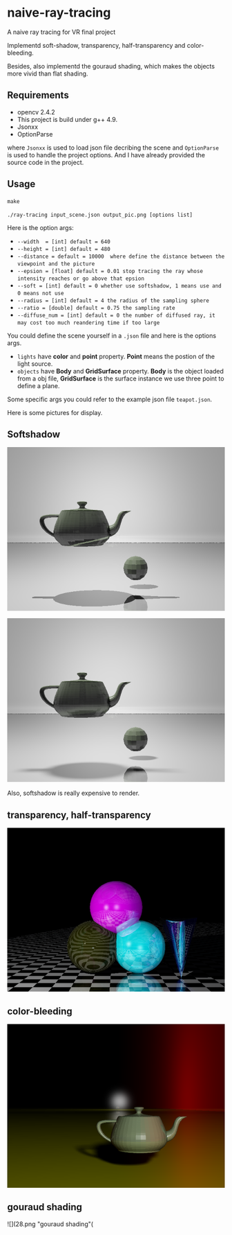# naive-ray-tracing
A naive ray tracing for VR final project

Implementd soft-shadow, transparency, half-transparency and color-bleeding.

Besides, also implementd the gouraud shading, which makes the objects more vivid than flat shading.


## Requirements
- opencv 2.4.2
- This project is build under g++ 4.9.
- Jsonxx
- OptionParse

where `Jsonxx` is used to load json file decribing the scene and `OptionParse` is used to handle the project options. And I have already provided the source code in the project.

## Usage
`make`

`./ray-tracing input_scene.json output_pic.png [options list]`

Here is the option args:

- `--width  = [int] default = 640`
- `--height = [int] default = 480`
- `--distance = default = 10000  where define the distance between the viewpoint and the picture`
- `--epsion = [float] default = 0.01 stop tracing the ray whose intensity reaches or go above that epsion`
- `--soft = [int] default = 0 whether use softshadow, 1 means use and 0 means not use`
- `--radius = [int] default = 4 the radius of the sampling sphere`
- `--ratio = [double] default = 0.75 the sampling rate`
- `--diffuse_num = [int] default = 0 the number of diffused ray, it may cost too much reandering time if too large`

You could define the scene yourself in a `.json` file and here is the options args.

- `lights` have **color** and **point** property. **Point** means the postion of the light source.
- `objects` have **Body** and **GridSurface** property. **Body** is the object loaded from a obj file, **GridSurface** is the surface instance we use three point to define a plane.

Some specific args you could refer to the example json file `teapot.json`.

Here is some pictures for display.

## Softshadow

![](1.png "without softshadow")

![](14.png "with softshadow")

Also, softshadow is really expensive to render.

## transparency, half-transparency

![](27.png "transparency")

## color-bleeding

![](24.png "color-bleeding")

## gouraud shading

![](28.png "gouraud shading"(

